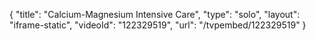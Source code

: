 {
    "title": "Calcium-Magnesium Intensive Care",
    "type": "solo",
    "layout": "iframe-static",
    "videoId": "122329519",
    "url": "\/tvpembed\/122329519"
}